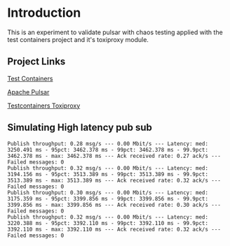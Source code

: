 # Introduction

This is an experiment to validate pulsar with chaos testing applied with the test containers project and it's toxiproxy module.

## Project Links

[Test Containers](https://www.testcontainers.org/)

[Apache Pulsar](https://pulsar.apache.org/)

[Testcontainers Toxiproxy](https://www.testcontainers.org/modules/toxiproxy/)

## Simulating High latency pub sub
```
Publish throughput: 0.28 msg/s --- 0.00 Mbit/s --- Latency: med: 3250.491 ms - 95pct: 3462.378 ms - 99pct: 3462.378 ms - 99.9pct: 3462.378 ms - max: 3462.378 ms --- Ack received rate: 0.27 ack/s --- Failed messages: 0
Publish throughput: 0.32 msg/s --- 0.00 Mbit/s --- Latency: med: 3194.156 ms - 95pct: 3513.389 ms - 99pct: 3513.389 ms - 99.9pct: 3513.389 ms - max: 3513.389 ms --- Ack received rate: 0.32 ack/s --- Failed messages: 0
Publish throughput: 0.30 msg/s --- 0.00 Mbit/s --- Latency: med: 3175.359 ms - 95pct: 3399.856 ms - 99pct: 3399.856 ms - 99.9pct: 3399.856 ms - max: 3399.856 ms --- Ack received rate: 0.30 ack/s --- Failed messages: 0
Publish throughput: 0.32 msg/s --- 0.00 Mbit/s --- Latency: med: 3220.388 ms - 95pct: 3392.110 ms - 99pct: 3392.110 ms - 99.9pct: 3392.110 ms - max: 3392.110 ms --- Ack received rate: 0.32 ack/s --- Failed messages: 0
```

